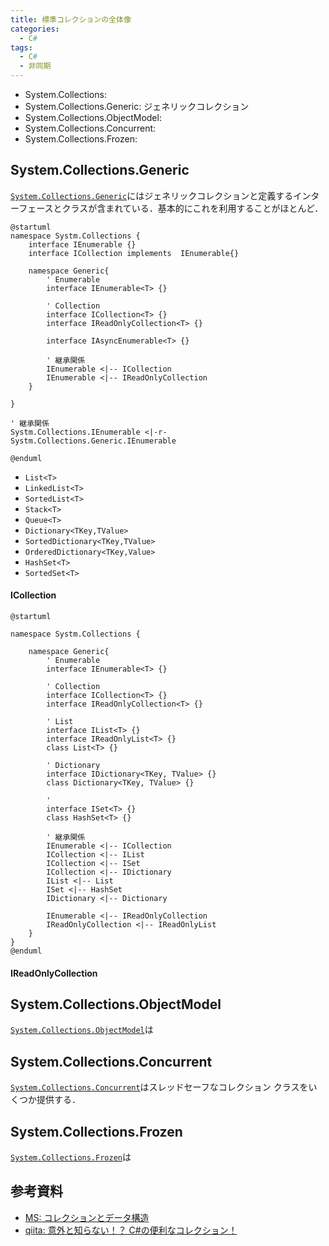 ```yaml
---
title: 標準コレクションの全体像
categories: 
  - C#
tags:
  - C#
  - 非同期
---
```


<!-- more -->

- System.Collections: 
- System.Collections.Generic: ジェネリックコレクション
- System.Collections.ObjectModel: 
- System.Collections.Concurrent: 
- System.Collections.Frozen: 


## System.Collections.Generic

[`System.Collections.Generic`][System.Collections 名前空間]にはジェネリックコレクションと定義するインターフェースとクラスが含まれている．基本的にこれを利用することがほとんど．

```puml
@startuml
namespace Systm.Collections {
    interface IEnumerable {}
    interface ICollection implements  IEnumerable{}

    namespace Generic{
        ' Enumerable
        interface IEnumerable<T> {}

        ' Collection
        interface ICollection<T> {}
        interface IReadOnlyCollection<T> {}

        interface IAsyncEnumerable<T> {}

        ' 継承関係
        IEnumerable <|-- ICollection
        IEnumerable <|-- IReadOnlyCollection
    }
    
}

' 継承関係
Systm.Collections.IEnumerable <|-r- Systm.Collections.Generic.IEnumerable

@enduml
```

- `List<T>`
- `LinkedList<T>`
- `SortedList<T>`
- `Stack<T>`
- `Queue<T>`
- `Dictionary<TKey,TValue>`
- `SortedDictionary<TKey,TValue>`
- `OrderedDictionary<TKey,Value>`
- `HashSet<T>`
- `SortedSet<T>`


#### ICollection

```puml
@startuml

namespace Systm.Collections {

    namespace Generic{
        ' Enumerable
        interface IEnumerable<T> {}

        ' Collection
        interface ICollection<T> {}
        interface IReadOnlyCollection<T> {}

        ' List
        interface IList<T> {}
        interface IReadOnlyList<T> {}
        class List<T> {}

        ' Dictionary
        interface IDictionary<TKey, TValue> {}
        class Dictionary<TKey, TValue> {}

        ' 
        interface ISet<T> {}
        class HashSet<T> {}

        ' 継承関係
        IEnumerable <|-- ICollection
        ICollection <|-- IList
        ICollection <|-- ISet
        ICollection <|-- IDictionary
        IList <|-- List
        ISet <|-- HashSet
        IDictionary <|-- Dictionary

        IEnumerable <|-- IReadOnlyCollection
        IReadOnlyCollection <|-- IReadOnlyList
    }
}
@enduml
```

#### IReadOnlyCollection



## System.Collections.ObjectModel
[`System.Collections.ObjectModel`][System.Collections.ObjectModel 名前空間]は


## System.Collections.Concurrent
[`System.Collections.Concurrent`][System.Collections.Concurrent 名前空間]はスレッドセーフなコレクション クラスをいくつか提供する．

## System.Collections.Frozen
[`System.Collections.Frozen`][System.Collections.Frozen 名前空間]は

## 参考資料
- [MS: コレクションとデータ構造](https://learn.microsoft.com/ja-jp/dotnet/standard/collections/?redirectedfrom=MSDN)
- [qiita: 意外と知らない！？ C#の便利なコレクション！](https://qiita.com/hiki_neet_p/items/75bf39838ce580cca92d)


<!-- リンク -->
[System.Collections 名前空間]: https://learn.microsoft.com/ja-jp/dotnet/api/system.collections?view=net-9.0
[System.Collections.Generic 名前空間]: https://learn.microsoft.com/ja-jp/dotnet/api/system.collections.generic?view=net-9.0
[System.Collections.ObjectModel 名前空間]: https://learn.microsoft.com/ja-jp/dotnet/api/system.collections.objectmodel?view=net-9.0
[System.Collections.Concurrent 名前空間]: https://learn.microsoft.com/ja-jp/dotnet/api/system.collections.concurrent?view=net-9.0
[System.Collections.Frozen 名前空間]: https://learn.microsoft.com/ja-jp/dotnet/api/system.collections.frozen?view=net-9.0

